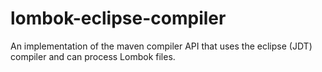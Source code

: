 lombok-eclipse-compiler
=======================

An implementation of the maven compiler API that uses the eclipse (JDT) compiler and can process Lombok files.

